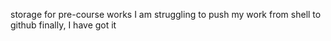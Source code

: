 storage for pre-course works
 I am struggling to push my work from shell to github
 finally, I have got it
